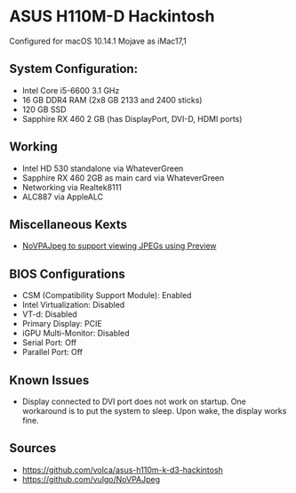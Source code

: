 # ASUS H110M-D Hackintosh

Configured for macOS 10.14.1 Mojave as iMac17,1

## System Configuration:

* Intel Core i5-6600 3.1 GHz
* 16 GB DDR4 RAM (2x8 GB 2133 and 2400 sticks)
* 120 GB SSD
* Sapphire RX 460 2 GB (has DisplayPort, DVI-D, HDMI ports)

## Working

* Intel HD 530 standalone via WhateverGreen
* Sapphire RX 460 2GB as main card via WhateverGreen
* Networking via Realtek8111
* ALC887 via AppleALC

## Miscellaneous Kexts
* [NoVPAJpeg to support viewing JPEGs using Preview](https://www.insanelymac.com/forum/topic/334881-how-to-fix-quick-look-and-preview-issues-in-mojave/)

## BIOS Configurations
* CSM (Compatibility Support Module): Enabled
* Intel Virtualization: Disabled
* VT-d: Disabled
* Primary Display: PCIE
* iGPU Multi-Monitor: Disabled
* Serial Port: Off
* Parallel Port: Off

## Known Issues
* Display connected to DVI port does not work on startup. One workaround is to put the system to sleep. Upon wake, the display works fine.

## Sources
* https://github.com/volca/asus-h110m-k-d3-hackintosh
* https://github.com/vulgo/NoVPAJpeg
